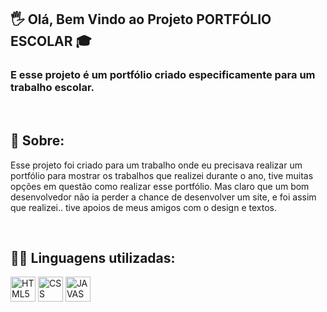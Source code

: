 ##  🖐 Olá, Bem Vindo ao Projeto PORTFÓLIO ESCOLAR 🎓
### E esse projeto é um portfólio criado especificamente para um trabalho escolar.

<br/>

## 📌 Sobre:
Esse projeto foi criado para um trabalho onde eu precisava realizar um portfólio para mostrar os trabalhos que realizei durante o ano, tive muitas opções em questão como realizar esse portfólio.
Mas claro que um bom desenvolvedor não ia perder a chance de desenvolver um site, e foi assim que realizei.. tive apoios de meus amigos com o design e textos.

<br/>

## 👨‍💻 Linguagens utilizadas:
<div display-flex>
<img src="https://cdn.jsdelivr.net/gh/devicons/devicon/icons/html5/html5-original.svg"  title = "HTML5" width="40" height="40" />
<img src="https://cdn.jsdelivr.net/gh/devicons/devicon/icons/css3/css3-original.svg" title = "CSS" width="40" height="40" />
<img src="https://cdn.jsdelivr.net/gh/devicons/devicon/icons/javascript/javascript-original.svg"  title = "JAVASCRIPT" width="40" height="40" />
</div>
